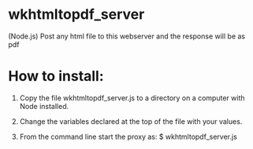 # wkhtmltopdf_server
(Node.js) Post any html file to this webserver and the response will be as pdf 

# How to install:
1) Copy the file wkhtmltopdf_server.js to a directory on a computer with Node installed.

2) Change the variables declared at the top of the file with your values.

3) From the command line start the proxy as:
    $ wkhtmltopdf_server.js
